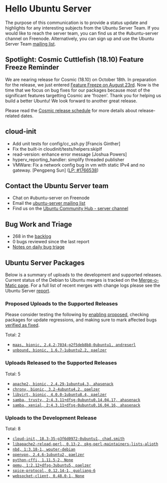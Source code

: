 # Hello Ubuntu Server

The purpose of this communication is to provide a status update and
highlights for any interesting subjects from the Ubuntu Server Team. If
you would like to reach the server team, you can find us at
the #ubuntu-server channel on Freenode. Alternatively, you can sign up
and use the Ubuntu Server Team [mailing list](https://lists.ubuntu.com/mailman/listinfo/ubuntu-server).

## Spotlight: Cosmic Cuttlefish (18.10) Feature Freeze Reminder

We are nearing release for Cosmic (18.10) on October 18th. In preparation for the release,
we just entered [Feature Freeze on August 23rd](https://lists.ubuntu.com/archives/ubuntu-devel-announce/2018-August/001248.html).
Now is the time that we focus on bug fixes for our packages because most of the significant features
targetting Cosmic are 'frozen'. Thank you for helping us build a better Ubuntu! We look forward to another great release.

Please read the [Cosmic release schedule](https://wiki.ubuntu.com/CosmicCuttlefish/ReleaseSchedule) for more details about release-related dates.


## cloud-init

- Add unit tests for config/cc_ssh.py [Francis Ginther]
- Fix the built-in cloudinit/tests/helpers:skipIf
- read-version: enhance error message [Joshua Powers]
- hyperv_reporting_handler: simplify threaded publisher
- VMWare: Fix a network config bug in vm with static IPv4 and no gateway.
  [Pengpeng Sun] ([LP: #1766538](https://bugs.launchpad.net/bugs/1766538))


## Contact the Ubuntu Server team

- Chat on #ubuntu-server on Freenode
- Email the [ubuntu-server mailing list](https://lists.ubuntu.com/mailman/listinfo/ubuntu-server)
- Find us on the [Ubuntu Community Hub - server channel](https://discourse.ubuntu.com/c/server)

## Bug Work and Triage

- 268 in the [backlog]('https://bugs.launchpad.net/~ubuntu-server/+subscribedbugs)
- 0 bugs reviewed since the last report
- [Notes on daily bug triage](https://wiki.ubuntu.com/ServerTeam/KnowledgeBase#Bug_Triage)

## Ubuntu Server Packages

Below is a summary of uploads to the development and supported
releases. Current status of the Debian to Ubuntu merges is tracked on
the [Merge-o-Matic page](https://merges.ubuntu.com/main.html). For a
full list of recent merges with change logs please see the Ubuntu
Server [report](http://reqorts.qa.ubuntu.com/reports/ubuntu-server/merges.html).

### Proposed Uploads to the Supported Releases

Please consider testing the following by [enabling proposed](https://wiki.ubuntu.com/Testing/EnableProposed), checking packages for update regressions, and making sure to mark affected bugs [verified as fixed](https://wiki.ubuntu.com/StableReleaseUpdates#Verification).

Total: 2

- [`maas, bionic, 2.4.2-7034-g2f5deb8b8-0ubuntu1, andreserl`](https://launchpad.net/ubuntu/+source/maas/2.4.2-7034-g2f5deb8b8-0ubuntu1)
- [`unbound, bionic, 1.6.7-1ubuntu2.2, paelzer`](https://launchpad.net/ubuntu/+source/unbound/1.6.7-1ubuntu2.2)

### Uploads Released to the Supported Releases

Total: 5

- [`apache2, bionic, 2.4.29-1ubuntu4.3, ahasenack`](https://launchpad.net/ubuntu/+source/apache2/2.4.29-1ubuntu4.3)
- [`chrony, bionic, 3.2-4ubuntu4.2, paelzer`](https://launchpad.net/ubuntu/+source/chrony/3.2-4ubuntu4.2)
- [`libvirt, bionic, 4.0.0-1ubuntu8.4, paelzer`](https://launchpad.net/ubuntu/+source/libvirt/4.0.0-1ubuntu8.4)
- [`samba, trusty, 2:4.3.11+dfsg-0ubuntu0.14.04.17, ahasenack`](https://launchpad.net/ubuntu/+source/samba/2:4.3.11+dfsg-0ubuntu0.14.04.17)
- [`samba, xenial, 2:4.3.11+dfsg-0ubuntu0.16.04.16, ahasenack`](https://launchpad.net/ubuntu/+source/samba/2:4.3.11+dfsg-0ubuntu0.16.04.16)

### Uploads to the Development Release

Total: 8

- [`cloud-init, 18.3-35-g3f6d0972-0ubuntu1, chad.smith`](https://launchpad.net/ubuntu/+source/cloud-init/18.3-35-g3f6d0972-0ubuntu1)
- [`libapache2-reload-perl, 0.13-2, pkg-perl-maintainers-lists-alioth`](https://launchpad.net/ubuntu/+source/libapache2-reload-perl/0.13-2)
- [`nbd, 1:3.18-1, wouter-debian`](https://launchpad.net/ubuntu/+source/nbd/1:3.18-1)
- [`openvpn, 2.4.6-1ubuntu2, paelzer`](https://launchpad.net/ubuntu/+source/openvpn/2.4.6-1ubuntu2)
- [`python-cffi, 1.11.5-2, None`](https://launchpad.net/ubuntu/+source/python-cffi/1.11.5-2)
- [`qemu, 1:2.12+dfsg-3ubuntu5, paelzer`](https://launchpad.net/ubuntu/+source/qemu/1:2.12+dfsg-3ubuntu5)
- [`spice-protocol, 0.12.14-1, guoliang-6`](https://launchpad.net/ubuntu/+source/spice-protocol/0.12.14-1)
- [`websocket-client, 0.48.0-1, None`](https://launchpad.net/ubuntu/+source/websocket-client/0.48.0-1)
